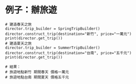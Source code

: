# 例子：辦旅遊

    # 建造春天之旅
    director.trip_builder = SpringTripBuilder()
    director.construct_trip(destination="新竹", price="一萬元")
    print(director.get_trip())
    # 建造夏天之旅
    director.trip_builder = SummerTripBuilder()
    director.construct_trip(destination="台南", price="五千元")
    print(director.get_trip())

    # 結果：
    # 旅遊地點新竹 期間春天 價格一萬元
    # 旅遊地點台南 期間夏天 價格五千元

